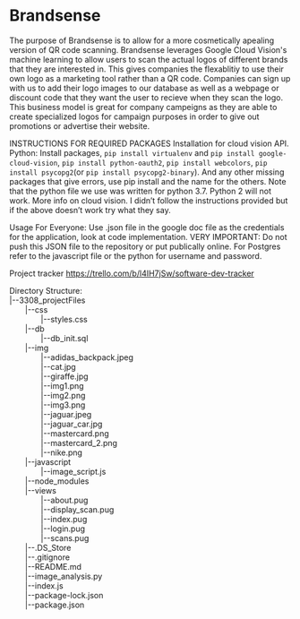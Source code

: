 # Brandsense

The purpose of Brandsense is to allow for a more cosmetically apealing version of QR code scanning. Brandsense leverages Google Cloud Vision's machine learning to allow users to scan the actual logos of different brands that they are interested in. This gives companies the flexablitiy to use their own logo as a marketing tool rather than a QR code. Companies can sign up with us to add their logo images to our database as well as a webpage or discount code that they want the user to recieve when they scan the logo. This business model is great for company campeigns as they are able to create specialized logos for campaign purposes in order to give out promotions or advertise their website. 


INSTRUCTIONS FOR REQUIRED PACKAGES
Installation for cloud vision API.
Python: Install packages, `pip install virtualenv` and `pip install google-cloud-vision`, `pip install python-oauth2`, `pip install webcolors`,  `pip install psycopg2`(or `pip install psycopg2-binary`). And any other missing packages that give errors, use pip install and the name for the others. Note that the python file we use was written for python 3.7. Python 2 will not work.
More info on cloud vision. I didn’t follow the instructions provided but if the above doesn’t work try what they say.

Usage For Everyone: 
Use .json file in the google doc file as the credentials for the application, look at code implementation. 
VERY IMPORTANT: Do not push this JSON file to the repository or put publically online.
For Postgres refer to the javascript file or the python for username and password.


Project tracker
https://trello.com/b/l4IH7jSw/software-dev-tracker


Directory Structure:     
|--3308_projectFiles   
&emsp;&emsp;|--css  
&emsp;&emsp;&emsp;&emsp;|--styles.css  
&emsp;&emsp;|--db   
&emsp;&emsp;&emsp;&emsp;|--db_init.sql   
&emsp;&emsp;|--img  
&emsp;&emsp;&emsp;&emsp;|--adidas_backpack.jpeg   
&emsp;&emsp;&emsp;&emsp;|--cat.jpg   
&emsp;&emsp;&emsp;&emsp;|--giraffe.jpg   
&emsp;&emsp;&emsp;&emsp;|--img1.png   
&emsp;&emsp;&emsp;&emsp;|--img2.png   
&emsp;&emsp;&emsp;&emsp;|--img3.png   
&emsp;&emsp;&emsp;&emsp;|--jaguar.jpeg   
&emsp;&emsp;&emsp;&emsp;|--jaguar_car.jpg   
&emsp;&emsp;&emsp;&emsp;|--mastercard.png   
&emsp;&emsp;&emsp;&emsp;|--mastercard_2.png   
&emsp;&emsp;&emsp;&emsp;|--nike.png   
&emsp;&emsp;|--javascript   
&emsp;&emsp;&emsp;&emsp;|--image_script.js   
&emsp;&emsp;|--node_modules   
&emsp;&emsp;|--views   
&emsp;&emsp;&emsp;&emsp;|--about.pug   
&emsp;&emsp;&emsp;&emsp;|--display_scan.pug   
&emsp;&emsp;&emsp;&emsp;|--index.pug   
&emsp;&emsp;&emsp;&emsp;|--login.pug   
&emsp;&emsp;&emsp;&emsp;|--scans.pug   
&emsp;&emsp;|--.DS_Store   
&emsp;&emsp;|--.gitignore   
&emsp;&emsp;|--README.md   
&emsp;&emsp;|--image_analysis.py   
&emsp;&emsp;|--index.js   
&emsp;&emsp;|--package-lock.json   
&emsp;&emsp;|--package.json   
